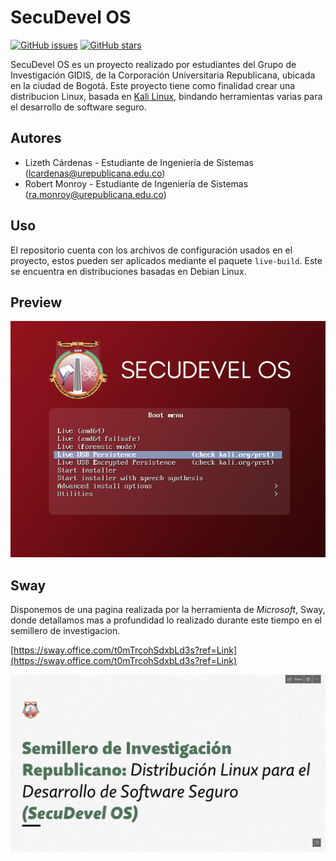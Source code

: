 # SecuDevel OS
[![GitHub issues](https://img.shields.io/github/issues/Ponson39/SecuDevel-OS?style=flat-square)](https://github.com/Ponson39/SecuDevel-OS/issues)
[![GitHub stars](https://img.shields.io/github/stars/Ponson39/SecuDevel-OS?style=flat-square)](https://github.com/Ponson39/SecuDevel-OS/stargazers)

SecuDevel OS es un proyecto realizado por estudiantes del Grupo de Investigación GIDIS, de la Corporación Universitaria Republicana, ubicada en la ciudad de Bogotá.
Este proyecto tiene como finalidad crear una distribucion Linux, basada en [Kali Linux](https://www.kali.org/), bindando herramientas varias para el desarrollo de software seguro.

## Autores 

* Lizeth Cárdenas - Estudiante de Ingeniería de Sistemas \([lcardenas@urepublicana.edu.co](mailto:lcardenas@urepublicana.edu.co)\)
* Robert Monroy - Estudiante de Ingeniería de Sistemas \([ra.monroy@urepublicana.edu.co](mailto:ra.monroy@urepublicana.edu.co)\)

## Uso

El repositorio cuenta con los archivos de configuración usados en el proyecto, estos pueden ser aplicados mediante el paquete `live-build`. Este se encuentra en distribuciones basadas en Debian Linux.

## Preview

![](/Logo.png)

## Sway

Disponemos de una pagina realizada por la herramienta de *Microsoft*, Sway, donde detallamos mas a profundidad lo realizado durante este tiempo en el semillero de investigacion.

[https://sway.office.com/t0mTrcohSdxbLd3s?ref=Link](https://sway.office.com/t0mTrcohSdxbLd3s?ref=Link)

![](/Sway.png)

